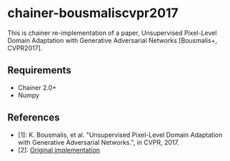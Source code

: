 # chainer-bousmaliscvpr2017

This is chainer re-implementation of a paper, Unsupervised Pixel-Level Domain Adaptation with Generative Adversarial Networks [Bousmalis+, CVPR2017].


## Requirements
- Chainer 2.0+
- Numpy

<!--
## Preprocess

1. Download BSDS dataset for background ``` $ wget http://www.eecs.berkeley.edu/Research/Projects/CS/vision/grouping/BSR/BSR_bsds500.tgz```
2. Decompress the dataset ``` $ tar -zxvf BSR_bsds500.tgz```
3. Create MNIST-M dataset ``` $ python create_mnist_m.py ```

## Usage
```
from mnist_m import get_mnist_m  
train = get_mnist_m(split='train', withlabel=False)  #  Get train subset, images only, scaled to [0, 1)
test = get_mnist_m(split='test', withlabel=True, scale=255.0)  #  Get test subset, images + labels, scaled to [0, 255)
```
For more details. please refer to mnist_m.py

## Examples
``` $ python demo.py ```

![example](example.jpg)
 -->

## References
- [1]: K. Bousmalis, et al. "Unsupervised Pixel-Level Domain Adaptation with Generative Adversarial Networks.", in CVPR, 2017.
- [2]: [Original implementation](https://github.com/tensorflow/models/tree/master/domain_adaptation) 
